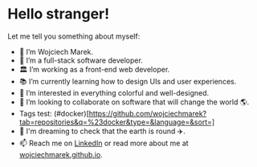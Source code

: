 # Hello stranger!
Let me tell you something about myself:
- 👋 I’m Wojciech Marek.
- 🌱 I’m a full-stack software developer.
- 🏛️ I’m working as a front-end web developer.
- 📚 I’m currently learning how to design UIs and user experiences.
- 💞️ I’m interested in everything colorful and well-designed.
- 👀 I’m looking to collaborate on software that will change the world 🌎.
- Tags test: (#docker)[https://github.com/wojciechmarek?tab=repositories&q=%23docker&type=&language=&sort=]
- 🙈 I'm dreaming to check that the earth is round ✈️.
- 📫 Reach me on [LinkedIn](https://www.linkedin.com/in/wojciech-marek/) or read more about me at [wojciechmarek.github.io](https://wojciechmarek.github.io).

<!---
wojciechmarek/wojciechmarek is a ✨ special ✨ repository because its `README.md` (this file) appears on your GitHub profile.
You can click the Preview link to take a look at your changes.
--->
